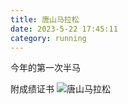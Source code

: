 ```yaml
---
title: 唐山马拉松
date: 2023-5-22 17:45:11
category: running
---
```

今年的第一次半马
<!--more-->
附成绩证书
![唐山马拉松](https://s2.loli.net/2023/12/27/wpZlSL9gRNjx3zi.jpg "成绩证书")
 
